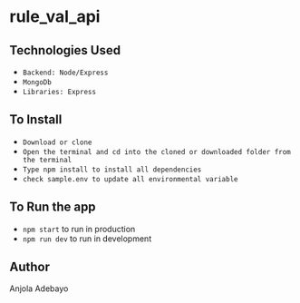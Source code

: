 # rule_val_api

## Technologies Used
* `Backend: Node/Express`
* `MongoDb`
* `Libraries: Express`

## To Install
* `Download or clone`
* `Open the terminal and cd into the cloned or downloaded folder from the terminal`
* `Type npm install to install all dependencies`
* `check sample.env to update all environmental variable`

## To Run the app
* `npm start` to run in production
* `npm run dev` to run in development

## Author
Anjola Adebayo
